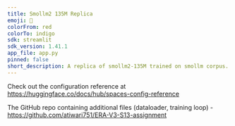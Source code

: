 ```yaml
---
title: Smollm2 135M Replica
emoji: 👀
colorFrom: red
colorTo: indigo
sdk: streamlit
sdk_version: 1.41.1
app_file: app.py
pinned: false
short_description: A replica of smollm2-135M trained on smollm corpus.
---
```


Check out the configuration reference at https://huggingface.co/docs/hub/spaces-config-reference

The GitHub repo containing additional files (dataloader, training loop) - https://github.com/atiwari751/ERA-V3-S13-assignment
